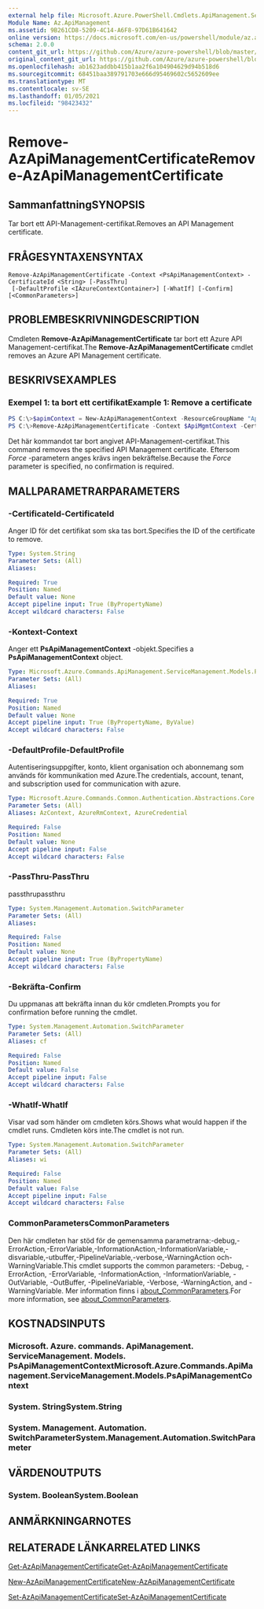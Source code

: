 ```yaml
---
external help file: Microsoft.Azure.PowerShell.Cmdlets.ApiManagement.ServiceManagement.dll-Help.xml
Module Name: Az.ApiManagement
ms.assetid: 9B261CD8-5209-4C14-A6F8-97D61B641642
online version: https://docs.microsoft.com/en-us/powershell/module/az.apimanagement/remove-azapimanagementcertificate
schema: 2.0.0
content_git_url: https://github.com/Azure/azure-powershell/blob/master/src/ApiManagement/ApiManagement/help/Remove-AzApiManagementCertificate.md
original_content_git_url: https://github.com/Azure/azure-powershell/blob/master/src/ApiManagement/ApiManagement/help/Remove-AzApiManagementCertificate.md
ms.openlocfilehash: ab1623addbb415b1aa2f6a104904629d94b518d6
ms.sourcegitcommit: 68451baa389791703e666d95469602c5652609ee
ms.translationtype: MT
ms.contentlocale: sv-SE
ms.lasthandoff: 01/05/2021
ms.locfileid: "98423432"
---
```

# <span data-ttu-id="b40c3-101">Remove-AzApiManagementCertificate</span><span class="sxs-lookup"><span data-stu-id="b40c3-101">Remove-AzApiManagementCertificate</span></span>

## <span data-ttu-id="b40c3-102">Sammanfattning</span><span class="sxs-lookup"><span data-stu-id="b40c3-102">SYNOPSIS</span></span>
<span data-ttu-id="b40c3-103">Tar bort ett API-Management-certifikat.</span><span class="sxs-lookup"><span data-stu-id="b40c3-103">Removes an API Management certificate.</span></span>

## <span data-ttu-id="b40c3-104">FRÅGESYNTAXEN</span><span class="sxs-lookup"><span data-stu-id="b40c3-104">SYNTAX</span></span>

```
Remove-AzApiManagementCertificate -Context <PsApiManagementContext> -CertificateId <String> [-PassThru]
 [-DefaultProfile <IAzureContextContainer>] [-WhatIf] [-Confirm] [<CommonParameters>]
```

## <span data-ttu-id="b40c3-105">PROBLEMBESKRIVNING</span><span class="sxs-lookup"><span data-stu-id="b40c3-105">DESCRIPTION</span></span>
<span data-ttu-id="b40c3-106">Cmdleten **Remove-AzApiManagementCertificate** tar bort ett Azure API Management-certifikat.</span><span class="sxs-lookup"><span data-stu-id="b40c3-106">The **Remove-AzApiManagementCertificate** cmdlet removes an Azure API Management certificate.</span></span>

## <span data-ttu-id="b40c3-107">BESKRIVS</span><span class="sxs-lookup"><span data-stu-id="b40c3-107">EXAMPLES</span></span>

### <span data-ttu-id="b40c3-108">Exempel 1: ta bort ett certifikat</span><span class="sxs-lookup"><span data-stu-id="b40c3-108">Example 1: Remove a certificate</span></span>
```powershell
PS C:\>$apimContext = New-AzApiManagementContext -ResourceGroupName "Api-Default-WestUS" -ServiceName "contoso"
PS C:\>Remove-AzApiManagementCertificate -Context $ApiMgmtContext -CertificateId "0123456789" -Force
```

<span data-ttu-id="b40c3-109">Det här kommandot tar bort angivet API-Management-certifikat.</span><span class="sxs-lookup"><span data-stu-id="b40c3-109">This command removes the specified API Management certificate.</span></span>
<span data-ttu-id="b40c3-110">Eftersom *Force* -parametern anges krävs ingen bekräftelse.</span><span class="sxs-lookup"><span data-stu-id="b40c3-110">Because the *Force* parameter is specified, no confirmation is required.</span></span>

## <span data-ttu-id="b40c3-111">MALLPARAMETRAR</span><span class="sxs-lookup"><span data-stu-id="b40c3-111">PARAMETERS</span></span>

### <span data-ttu-id="b40c3-112">-CertificateId</span><span class="sxs-lookup"><span data-stu-id="b40c3-112">-CertificateId</span></span>
<span data-ttu-id="b40c3-113">Anger ID för det certifikat som ska tas bort.</span><span class="sxs-lookup"><span data-stu-id="b40c3-113">Specifies the ID of the certificate to remove.</span></span>

```yaml
Type: System.String
Parameter Sets: (All)
Aliases:

Required: True
Position: Named
Default value: None
Accept pipeline input: True (ByPropertyName)
Accept wildcard characters: False
```

### <span data-ttu-id="b40c3-114">-Kontext</span><span class="sxs-lookup"><span data-stu-id="b40c3-114">-Context</span></span>
<span data-ttu-id="b40c3-115">Anger ett **PsApiManagementContext** -objekt.</span><span class="sxs-lookup"><span data-stu-id="b40c3-115">Specifies a **PsApiManagementContext** object.</span></span>

```yaml
Type: Microsoft.Azure.Commands.ApiManagement.ServiceManagement.Models.PsApiManagementContext
Parameter Sets: (All)
Aliases:

Required: True
Position: Named
Default value: None
Accept pipeline input: True (ByPropertyName, ByValue)
Accept wildcard characters: False
```

### <span data-ttu-id="b40c3-116">-DefaultProfile</span><span class="sxs-lookup"><span data-stu-id="b40c3-116">-DefaultProfile</span></span>
<span data-ttu-id="b40c3-117">Autentiseringsuppgifter, konto, klient organisation och abonnemang som används för kommunikation med Azure.</span><span class="sxs-lookup"><span data-stu-id="b40c3-117">The credentials, account, tenant, and subscription used for communication with azure.</span></span>

```yaml
Type: Microsoft.Azure.Commands.Common.Authentication.Abstractions.Core.IAzureContextContainer
Parameter Sets: (All)
Aliases: AzContext, AzureRmContext, AzureCredential

Required: False
Position: Named
Default value: None
Accept pipeline input: False
Accept wildcard characters: False
```

### <span data-ttu-id="b40c3-118">-PassThru</span><span class="sxs-lookup"><span data-stu-id="b40c3-118">-PassThru</span></span>
<span data-ttu-id="b40c3-119">passthru</span><span class="sxs-lookup"><span data-stu-id="b40c3-119">passthru</span></span>

```yaml
Type: System.Management.Automation.SwitchParameter
Parameter Sets: (All)
Aliases:

Required: False
Position: Named
Default value: None
Accept pipeline input: True (ByPropertyName)
Accept wildcard characters: False
```

### <span data-ttu-id="b40c3-120">-Bekräfta</span><span class="sxs-lookup"><span data-stu-id="b40c3-120">-Confirm</span></span>
<span data-ttu-id="b40c3-121">Du uppmanas att bekräfta innan du kör cmdleten.</span><span class="sxs-lookup"><span data-stu-id="b40c3-121">Prompts you for confirmation before running the cmdlet.</span></span>

```yaml
Type: System.Management.Automation.SwitchParameter
Parameter Sets: (All)
Aliases: cf

Required: False
Position: Named
Default value: False
Accept pipeline input: False
Accept wildcard characters: False
```

### <span data-ttu-id="b40c3-122">-WhatIf</span><span class="sxs-lookup"><span data-stu-id="b40c3-122">-WhatIf</span></span>
<span data-ttu-id="b40c3-123">Visar vad som händer om cmdleten körs.</span><span class="sxs-lookup"><span data-stu-id="b40c3-123">Shows what would happen if the cmdlet runs.</span></span>
<span data-ttu-id="b40c3-124">Cmdleten körs inte.</span><span class="sxs-lookup"><span data-stu-id="b40c3-124">The cmdlet is not run.</span></span>

```yaml
Type: System.Management.Automation.SwitchParameter
Parameter Sets: (All)
Aliases: wi

Required: False
Position: Named
Default value: False
Accept pipeline input: False
Accept wildcard characters: False
```

### <span data-ttu-id="b40c3-125">CommonParameters</span><span class="sxs-lookup"><span data-stu-id="b40c3-125">CommonParameters</span></span>
<span data-ttu-id="b40c3-126">Den här cmdleten har stöd för de gemensamma parametrarna:-debug,-ErrorAction,-ErrorVariable,-InformationAction,-InformationVariable,-disvariable,-utbuffer,-PipelineVariable,-verbose,-WarningAction och-WarningVariable.</span><span class="sxs-lookup"><span data-stu-id="b40c3-126">This cmdlet supports the common parameters: -Debug, -ErrorAction, -ErrorVariable, -InformationAction, -InformationVariable, -OutVariable, -OutBuffer, -PipelineVariable, -Verbose, -WarningAction, and -WarningVariable.</span></span> <span data-ttu-id="b40c3-127">Mer information finns i [about_CommonParameters](http://go.microsoft.com/fwlink/?LinkID=113216).</span><span class="sxs-lookup"><span data-stu-id="b40c3-127">For more information, see [about_CommonParameters](http://go.microsoft.com/fwlink/?LinkID=113216).</span></span>

## <span data-ttu-id="b40c3-128">KOSTNADS</span><span class="sxs-lookup"><span data-stu-id="b40c3-128">INPUTS</span></span>

### <span data-ttu-id="b40c3-129">Microsoft. Azure. commands. ApiManagement. ServiceManagement. Models. PsApiManagementContext</span><span class="sxs-lookup"><span data-stu-id="b40c3-129">Microsoft.Azure.Commands.ApiManagement.ServiceManagement.Models.PsApiManagementContext</span></span>

### <span data-ttu-id="b40c3-130">System. String</span><span class="sxs-lookup"><span data-stu-id="b40c3-130">System.String</span></span>

### <span data-ttu-id="b40c3-131">System. Management. Automation. SwitchParameter</span><span class="sxs-lookup"><span data-stu-id="b40c3-131">System.Management.Automation.SwitchParameter</span></span>

## <span data-ttu-id="b40c3-132">VÄRDEN</span><span class="sxs-lookup"><span data-stu-id="b40c3-132">OUTPUTS</span></span>

### <span data-ttu-id="b40c3-133">System. Boolean</span><span class="sxs-lookup"><span data-stu-id="b40c3-133">System.Boolean</span></span>

## <span data-ttu-id="b40c3-134">ANMÄRKNINGAR</span><span class="sxs-lookup"><span data-stu-id="b40c3-134">NOTES</span></span>

## <span data-ttu-id="b40c3-135">RELATERADE LÄNKAR</span><span class="sxs-lookup"><span data-stu-id="b40c3-135">RELATED LINKS</span></span>

[<span data-ttu-id="b40c3-136">Get-AzApiManagementCertificate</span><span class="sxs-lookup"><span data-stu-id="b40c3-136">Get-AzApiManagementCertificate</span></span>](./Get-AzApiManagementCertificate.md)

[<span data-ttu-id="b40c3-137">New-AzApiManagementCertificate</span><span class="sxs-lookup"><span data-stu-id="b40c3-137">New-AzApiManagementCertificate</span></span>](./New-AzApiManagementCertificate.md)

[<span data-ttu-id="b40c3-138">Set-AzApiManagementCertificate</span><span class="sxs-lookup"><span data-stu-id="b40c3-138">Set-AzApiManagementCertificate</span></span>](./Set-AzApiManagementCertificate.md)


